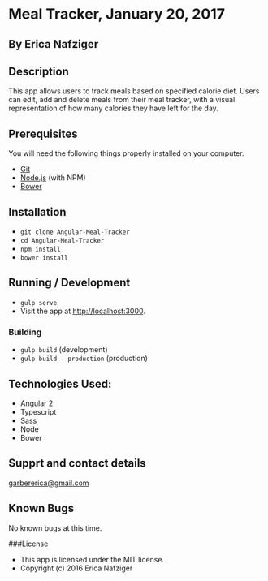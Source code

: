 # Meal Tracker, January 20, 2017

## By Erica Nafziger

## Description
This app allows users to track meals based on specified calorie diet. Users can edit, add and delete meals from their meal tracker, with a visual representation of how many calories they have left for the day.

## Prerequisites

You will need the following things properly installed on your computer.

* [Git](http://git-scm.com/)
* [Node.js](http://nodejs.org/) (with NPM)
* [Bower](http://bower.io/)

## Installation

* `git clone Angular-Meal-Tracker`
* `cd Angular-Meal-Tracker`
* `npm install`
* `bower install`

## Running / Development

* `gulp serve`
* Visit the app at [http://localhost:3000](http://localhost:3000/).

### Building

* `gulp build` (development)
* `gulp build --production` (production)

## Technologies Used:
* Angular 2
* Typescript
* Sass
* Node
* Bower

## Supprt and contact details

garbererica@gmail.com

## Known Bugs

No known bugs at this time.

###License

* This app is licensed under the MIT license.
* Copyright (c) 2016 Erica Nafziger
